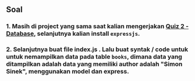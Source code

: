 ## Soal

### 1. Masih di project yang sama saat kalian mengerjakan [Quiz 2 - Database](quiz-2-sql.md), selanjutnya kalian install `expressjs`.

### 2. Selanjutnya buat file index.js . Lalu buat syntak / code untuk untuk nemampilkan data pada table `books`, dimana data yang ditampilkan adalah data yang memiliki **author** adalah "Simon Sinek", menggunakan model dan express.
